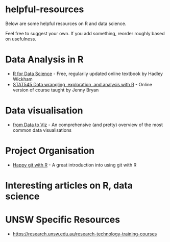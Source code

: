 # helpful-resources

Below are some helpful resources on R and data science.

Feel free to suggest your own. If you add something, reorder roughly based on usefulness.

# Data Analysis in R
 - [R for Data Science](https://r4ds.had.co.nz/) - Free, regularily updated online textbook by Hadley Wickham
 - [STAT545 Data wrangling, exploration, and analysis with R](https://stat545.com/) - Online version of course taught by Jenny Bryan
 
# Data visualisation
- [from Data to Viz](https://www.data-to-viz.com/) - An comprehensive (and pretty) overview of the most common data visualisations

# Project Organisation
- [Happy git with R](https://happygitwithr.com/) -  A great introduction into using git with R

# Interesting articles on R, data science

# UNSW Specific Resources
- https://research.unsw.edu.au/research-technology-training-courses
